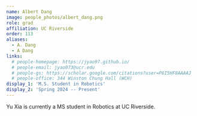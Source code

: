 ```yaml
---
name: Albert Dang
image: people_photos/albert_dang.png
role: grad
affiliation: UC Riverside
order: 113
aliases:
  - A. Dang
  - A Dang
links:
  # people-homepage: https://jyao97.github.io/
  # people-email: jyao073@ucr.edu
  # people-gs: https://scholar.google.com/citations?user=P6I5HF8AAAAJ
  # people-office: 344 Winston Chung Hall (WCH)
display_1: 'M.S. Student in Robotics'
display_2: 'Spring 2024 -- Present'
---
```


Yu Xia is currently a MS student in Robotics at UC Riverside.